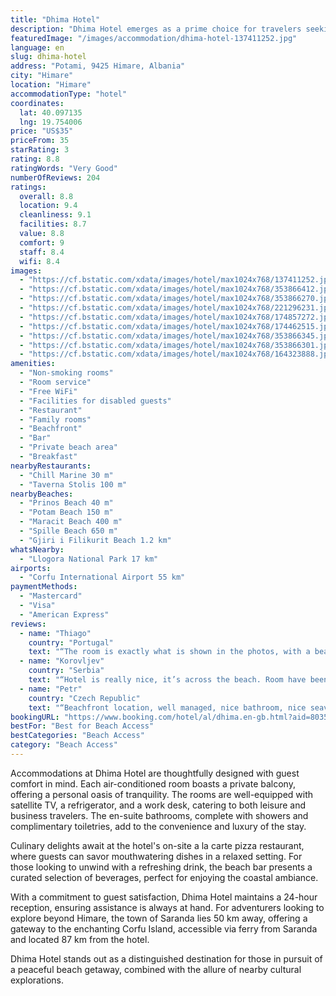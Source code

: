 ```yaml
---
title: "Dhima Hotel"
description: "Dhima Hotel emerges as a prime choice for travelers seeking a serene beachside retreat, positioned just a stone's throw away from the private, pebbly expanse of Guma Beach."
featuredImage: "/images/accommodation/dhima-hotel-137411252.jpg"
language: en
slug: dhima-hotel
address: "Potami, 9425 Himare, Albania"
city: "Himare"
location: "Himare"
accommodationType: "hotel"
coordinates:
  lat: 40.097135
  lng: 19.754006
price: "US$35"
priceFrom: 35
starRating: 3
rating: 8.8
ratingWords: "Very Good"
numberOfReviews: 204
ratings:
  overall: 8.8
  location: 9.4
  cleanliness: 9.1
  facilities: 8.7
  value: 8.8
  comfort: 9
  staff: 8.4
  wifi: 8.4
images:
  - "https://cf.bstatic.com/xdata/images/hotel/max1024x768/137411252.jpg?k=d785f814ad23ebac26d2ce303772dc96ba365754643f32bc238324c1cbf5c4b6&o=&hp=1"
  - "https://cf.bstatic.com/xdata/images/hotel/max1024x768/353866412.jpg?k=cfa68f2fd5479760193f28bf9b07225ed0e4a016b828151ebc3cd4dca7ea394a&o=&hp=1"
  - "https://cf.bstatic.com/xdata/images/hotel/max1024x768/353866270.jpg?k=2af1e428f43d41b8385c11175f335fdbaed34fe9e8968d17385885c036066928&o=&hp=1"
  - "https://cf.bstatic.com/xdata/images/hotel/max1024x768/221296231.jpg?k=3913a391541d88af123537d36685b220a842d17f3adbcdf65f63051dac3fb48d&o=&hp=1"
  - "https://cf.bstatic.com/xdata/images/hotel/max1024x768/174857272.jpg?k=126193e25349e03594d8a2dd36b598095269dce44302c3c047242c717c4cd139&o=&hp=1"
  - "https://cf.bstatic.com/xdata/images/hotel/max1024x768/174462515.jpg?k=a4712782c280a1cc5fb99206484c6b99ec5577f6b1aa1a6f60288047347a818f&o=&hp=1"
  - "https://cf.bstatic.com/xdata/images/hotel/max1024x768/353866345.jpg?k=f52ba05375136f115ac486766a29a5ef819c60cb06b4ef63d7e6575db8b05c78&o=&hp=1"
  - "https://cf.bstatic.com/xdata/images/hotel/max1024x768/353866301.jpg?k=50b17e35c45decf53b274c30d078a8e6d1e824f92aef9985f643363940a331c5&o=&hp=1"
  - "https://cf.bstatic.com/xdata/images/hotel/max1024x768/164323888.jpg?k=12a6313ac21b2166cf56ea1a2a687963000f48839f89b533893de6fb3edfffba&o=&hp=1"
amenities:
  - "Non-smoking rooms"
  - "Room service"
  - "Free WiFi"
  - "Facilities for disabled guests"
  - "Restaurant"
  - "Family rooms"
  - "Beachfront"
  - "Bar"
  - "Private beach area"
  - "Breakfast"
nearbyRestaurants:
  - "Chill Marine 30 m"
  - "Taverna Stolis 100 m"
nearbyBeaches:
  - "Prinos Beach 40 m"
  - "Potam Beach 150 m"
  - "Maracit Beach 400 m"
  - "Spille Beach 650 m"
  - "Gjiri i Filikurit Beach 1.2 km"
whatsNearby:
  - "Llogora National Park 17 km"
airports:
  - "Corfu International Airport 55 km"
paymentMethods:
  - "Mastercard"
  - "Visa"
  - "American Express"
reviews:
  - name: "Thiago"
    country: "Portugal"
    text: "“The room is exactly what is shown in the photos, with a beautiful view of the beach, and it is very clean. The breakfast, despite few options, was delicious. Finally, the beach in front of the hotel is very beautiful and good for spending the day.”"
  - name: "Korovljev"
    country: "Serbia"
    text: "“Hotel is really nice, it’s across the beach. Room have been cleaned everyday. Service was good and they also provide service on the beach. You have couple of options for breakfeast most of them are variety of eggs.”"
  - name: "Petr"
    country: "Czech Republic"
    text: "“Beachfront location, well managed, nice bathroom, nice seaview. Good cleaning”"
bookingURL: "https://www.booking.com/hotel/al/dhima.en-gb.html?aid=8035640"
bestFor: "Best for Beach Access"
bestCategories: "Beach Access"
category: "Beach Access"
---
```


Accommodations at Dhima Hotel are thoughtfully designed with guest comfort in mind. Each air-conditioned room boasts a private balcony, offering a personal oasis of tranquility. The rooms are well-equipped with satellite TV, a refrigerator, and a work desk, catering to both leisure and business travelers. The en-suite bathrooms, complete with showers and complimentary toiletries, add to the convenience and luxury of the stay.

Culinary delights await at the hotel's on-site a la carte pizza restaurant, where guests can savor mouthwatering dishes in a relaxed setting. For those looking to unwind with a refreshing drink, the beach bar presents a curated selection of beverages, perfect for enjoying the coastal ambiance.

With a commitment to guest satisfaction, Dhima Hotel maintains a 24-hour reception, ensuring assistance is always at hand. For adventurers looking to explore beyond Himare, the town of Saranda lies 50 km away, offering a gateway to the enchanting Corfu Island, accessible via ferry from Saranda and located 87 km from the hotel.

Dhima Hotel stands out as a distinguished destination for those in pursuit of a peaceful beach getaway, combined with the allure of nearby cultural explorations.